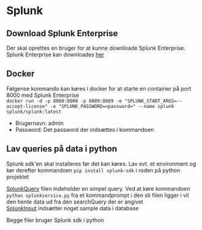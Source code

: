 # Splunk

## Download Splunk Enterprise
Der skal oprettes en bruger for at kunne downloade Splunk Enterprise. <br>
Splunk Enterprise kan downloades [her](https://www.splunk.com/en_us/download/splunk-enterprise.html)

## Docker
Følgense kommando kan køres i docker for at starte en container på port 8000 med Splunk Enterprise <br>
``docker run -d -p 8000:8000 -p 8089:8089 -e "SPLUNK_START_ARGS=--accept-license" -e "SPLUNK_PASSWORD=<password>" --name splunk splunk/splunk:latest`` <br>
- Brugernavn: admin
- Password: Det password der indsættes i kommandoen

## Lav queries på data i python
Splunk sdk'en skal installeres før det kan køres. Lav evt. et environment og kør derefter kommandoen `pip install splunk-sdk` i roden på python projektet <br>

[SplunkQuery](pythonApp\splunkQuery.py) filen indeholder en simpel query. Ved at køre kommandoen `python splunkservice.py` fra et kommandprompt i den sti filen ligger i vil den hente data ud fra den searchQuery der er angivet <br>
[SplunkInput](pythonApp\splunkInput.py) indsætter noget sample data i database <br>

Begge filer bruger Splunk sdk i python